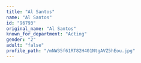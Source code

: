 ```yaml
---
title: "Al Santos"
name: "Al Santos"
id: "96793"
original_name: "Al Santos"
known_for_department: "Acting"
gender: "2"
adult: "false"
profile_path: "/mNW35f61RT82H401NtgAVZ5hEou.jpg"
---
```

